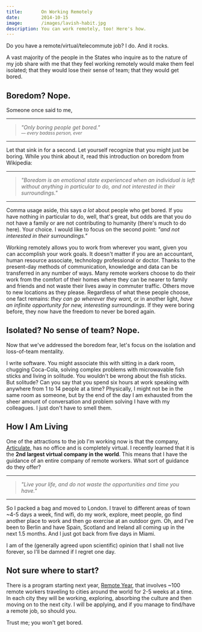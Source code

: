 ```yaml
---
title:       On Working Remotely
date:        2014-10-15
image:       /images/lavish-habit.jpg
description: You can work remotely, too! Here's how.
---
```


Do you have a remote/virtual/telecommute job? I do. And it rocks.

A vast majority of the people in the States who inquire as to the nature of my job
share with me that they feel working remotely would make them feel isolated; that they
would lose their sense of team; that they would get bored.

## Boredom? Nope.

Someone once said to me,

* * *

> _&quot;Only boring people get bored.&quot;<br />
> <small>&mdash; every badass person, ever</small>_

* * *

Let that sink in for a second. Let yourself recognize that you might just be boring.
While you think about it, read this introduction on boredom from Wikipedia:

* * *

> _&quot;Boredom is an emotional state experienced when an individual is left without anything in particular to do, and not interested in their surroundings.&quot;_

* * *

Comma usage aside, this says _a lot_ about people who get bored. If you have nothing in particular to do, well, that's great, but odds are that you do not have a family or are not contributing to humanity (there's much to do here). Your choice. I would like to focus on the second point: _&quot;and not interested in their surroundings.&quot;_

Working remotely allows you to work from wherever you want, given you can accomplish your work goals. It doesn't matter if you are an accountant, human resource associate, technology professional or doctor. Thanks to the present-day methods of communication, knowledge and data can be transferred in any number of ways. Many remote workers choose to do their work from the comfort of their homes where they can be nearer to family and friends and not waste their lives away in commuter traffic. Others move to new locations as they please. Regardless of what these people choose, one fact remains: _they can go wherever they want,_ or in another light, _have an infinite opportunity for new, interesting surroundings_. If they were boring before, they now have the freedom to never be bored again.

## Isolated? No sense of team? Nope.

Now that we've addressed the boredom fear, let's focus on the isolation and loss-of-team mentality.

I write software. You might associate this with sitting in a dark room, chugging Coca-Cola, solving complex problems with microwavable fish sticks and living in solitude. You wouldn't be wrong about the fish sticks. But solitude? Can you say that you spend six hours at work speaking with anywhere from 1 to 14 people at a time? Physically, I might not be in the same room as someone, but by the end of the day I am exhausted from the sheer amount of conversation and problem solving I have with my colleagues. I just don't have to smell them.

## How I Am Living

One of the attractions to the job I'm working now is that the company, [Articulate](http://www.articulate.com "Articulate"), has no office and is completely virtual. I recently learned that it is the **2nd largest virtual company in the world**. This means that I have the guidance of an entire company of remote workers. What sort of guidance do they offer?

* * *

> _&quot;Live your life, and do not waste the opportunities and time you have.&quot;_

* * *

So I packed a bag and moved to London. I travel to different areas of town ~4-5 days a week, find wifi, do my work, explore, meet people, go find another place to work and then go exercise at an outdoor gym. Oh, and I've been to Berlin and have Spain, Scotland and Ireland all coming up in the next 1.5 months. And I just got back from five days in Miami.

I am of the (generally agreed upon scientific) opinion that I shall not live forever, so I'll be damned if I regret one day.

## Not sure where to start?

There is a program starting next year, [Remote Year](http://www.remoteyear.com "Remote Year"), that involves ~100 remote workers traveling to cities around the world for 2-5 weeks at a time. In each city they will be working, exploring, absorbing the culture and then moving on to the next city. I will be applying, and if you manage to find/have a remote job, so should you.

Trust me; you won't get bored.
